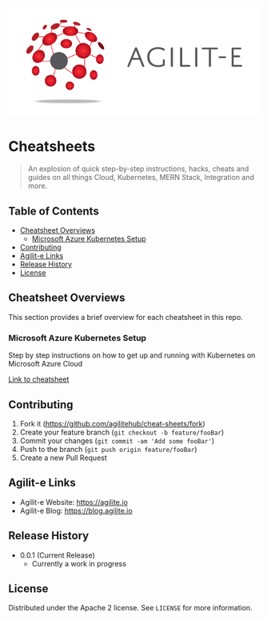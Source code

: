 ![Logo of the project](agilite-logo-full-web.png)

# Cheatsheets
> An explosion of quick step-by-step instructions, hacks, cheats and guides on all things Cloud, Kubernetes, MERN Stack, Integration and more.

## Table of Contents

- [Cheatsheet Overviews](#cheatsheet-overviews)
    - [Microsoft Azure Kubernetes Setup](#microsoft-azure-kubernetes-setup)
- [Contributing](#contributing)
- [Agilit-e Links](#agilit-e-links)
- [Release History](#release-history)
- [License](#license)

## Cheatsheet Overviews

This section provides a brief overview for each cheatsheet in this repo.

### Microsoft Azure Kubernetes Setup

Step by step instructions on how to get up and running with Kubernetes on Microsoft Azure Cloud

[Link to cheatsheet](/cheat-sheets/azure-kubernetes-setup.md)

## Contributing

1. Fork it (<https://github.com/agilitehub/cheat-sheets/fork>)
2. Create your feature branch (`git checkout -b feature/fooBar`)
3. Commit your changes (`git commit -am 'Add some fooBar'`)
4. Push to the branch (`git push origin feature/fooBar`)
5. Create a new Pull Request

## Agilit-e Links

- Agilit-e Website: https://agilite.io
- Agilit-e Blog: https://blog.agilite.io

## Release History

* 0.0.1 (Current Release)
    * Currently a work in progress

## License

Distributed under the Apache 2 license. See ``LICENSE`` for more information.